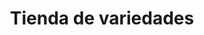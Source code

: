 ---
title: "Tienda de variedades"
url: /ciudad-satelite/tienda-de-variedades-arturo-ballivian-otero/
shop: Lebensmittel
---